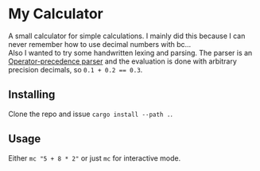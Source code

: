 # My Calculator

A small calculator for simple calculations. I mainly did this because I can never remember how to use decimal numbers with bc...  
Also I wanted to try some handwritten lexing and parsing. The parser is an [Operator-precedence parser](https://en.wikipedia.org/wiki/Operator-precedence_parser) and the evaluation is done with arbitrary precision decimals, so `0.1 + 0.2 == 0.3`.

## Installing
Clone the repo and issue `cargo install --path .`.

## Usage
Either `mc "5 + 8 * 2"` or just `mc` for interactive mode.